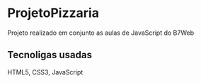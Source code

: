 # ProjetoPizzaria
Projeto realizado em conjunto as aulas de JavaScript do B7Web

## Tecnoligas usadas
HTML5, CSS3, JavaScript
